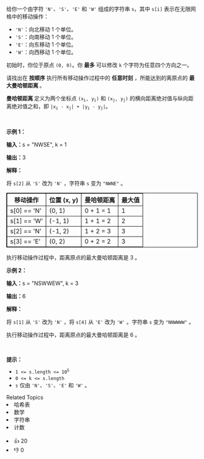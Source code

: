 <p>给你一个由字符 <code>'N'</code>、<code>'S'</code>、<code>'E'</code> 和 <code>'W'</code> 组成的字符串 <code>s</code>，其中 <code>s[i]</code> 表示在无限网格中的移动操作：</p>

<ul> 
 <li><code>'N'</code>：向北移动 1 个单位。</li> 
 <li><code>'S'</code>：向南移动 1 个单位。</li> 
 <li><code>'E'</code>：向东移动 1 个单位。</li> 
 <li><code>'W'</code>：向西移动 1 个单位。</li> 
</ul>

<p>初始时，你位于原点 <code>(0, 0)</code>。你 <strong>最多</strong> 可以修改 <code>k</code> 个字符为任意四个方向之一。</p>

<p>请找出在 <strong>按顺序</strong> 执行所有移动操作过程中的 <strong>任意时刻</strong> ，所能达到的离原点的&nbsp;<strong>最大曼哈顿距离&nbsp;</strong>。</p>

<p><strong>曼哈顿距离&nbsp;</strong>定义为两个坐标点 <code>(x<sub>i</sub>, y<sub>i</sub>)</code> 和 <code>(x<sub>j</sub>, y<sub>j</sub>)</code> 的横向距离绝对值与纵向距离绝对值之和，即 <code>|x<sub>i</sub> - x<sub>j</sub>| + |y<sub>i</sub> - y<sub>j</sub>|</code>。</p>

<p>&nbsp;</p>

<p><b>示例 1：</b></p>

<div class="example-block"> 
 <p><span class="example-io"><b>输入：</b>s = "NWSE", k = 1</span></p> 
</div>

<p><span class="example-io"><b>输出：</b>3</span></p>

<p><b>解释：</b></p>

<p>将&nbsp;<code>s[2]</code>&nbsp;从&nbsp;<code>'S'</code>&nbsp;改为&nbsp;<code>'N'</code> ，字符串&nbsp;<code>s</code>&nbsp;变为&nbsp;<code>"NWNE"</code> 。</p>

<table style="border: 1px solid black;"> 
 <thead> 
  <tr> 
   <th style="border: 1px solid black;">移动操作</th> 
   <th style="border: 1px solid black;">位置 (x, y)</th> 
   <th style="border: 1px solid black;">曼哈顿距离</th> 
   <th style="border: 1px solid black;">最大值</th> 
  </tr> 
 </thead> 
 <tbody> 
  <tr> 
   <td style="border: 1px solid black;">s[0] == 'N'</td> 
   <td style="border: 1px solid black;">(0, 1)</td> 
   <td style="border: 1px solid black;">0 + 1 = 1</td> 
   <td style="border: 1px solid black;">1</td> 
  </tr> 
  <tr> 
   <td style="border: 1px solid black;">s[1] == 'W'</td> 
   <td style="border: 1px solid black;">(-1, 1)</td> 
   <td style="border: 1px solid black;">1 + 1 = 2</td> 
   <td style="border: 1px solid black;">2</td> 
  </tr> 
  <tr> 
   <td style="border: 1px solid black;">s[2] == 'N'</td> 
   <td style="border: 1px solid black;">(-1, 2)</td> 
   <td style="border: 1px solid black;">1 + 2 = 3</td> 
   <td style="border: 1px solid black;">3</td> 
  </tr> 
  <tr> 
   <td style="border: 1px solid black;">s[3] == 'E'</td> 
   <td style="border: 1px solid black;">(0, 2)</td> 
   <td style="border: 1px solid black;">0 + 2 = 2</td> 
   <td style="border: 1px solid black;">3</td> 
  </tr> 
 </tbody> 
</table>

<p>执行移动操作过程中，距离原点的最大曼哈顿距离是 3 。</p>

<p><b>示例 2：</b></p>

<div class="example-block"> 
 <p><span class="example-io"><b>输入：</b>s = "NSWWEW", k = 3</span></p> 
</div>

<p><span class="example-io"><b>输出：</b>6</span></p>

<p><b>解释：</b></p>

<p>将&nbsp;<code>s[1]</code>&nbsp;从&nbsp;<code>'S'</code>&nbsp;改为&nbsp;<code>'N'</code> ，将&nbsp;<code>s[4]</code>&nbsp;从&nbsp;<code>'E'</code>&nbsp;改为&nbsp;<code>'W'</code> 。字符串&nbsp;<code>s</code>&nbsp;变为&nbsp;<code>"NNWWWW"</code>&nbsp;。</p>

<p>执行移动操作过程中，距离原点的最大曼哈顿距离是 6&nbsp;。</p>

<p>&nbsp;</p>

<p><b>提示：</b></p>

<ul> 
 <li><code>1 &lt;= s.length &lt;= 10<sup>5</sup></code></li> 
 <li><code>0 &lt;= k &lt;= s.length</code></li> 
 <li><code>s</code>&nbsp;仅由&nbsp;<code>'N'</code>、<code>'S'</code>、<code>'E'</code>&nbsp;和&nbsp;<code>'W'</code> 。</li> 
</ul>

<div><div>Related Topics</div><div><li>哈希表</li><li>数学</li><li>字符串</li><li>计数</li></div></div><br><div><li>👍 20</li><li>👎 0</li></div>